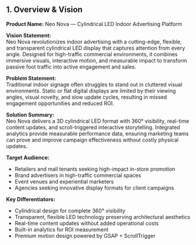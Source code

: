 ## 1. Overview & Vision

**Product Name:** Neo Nova — Cylindrical LED Indoor Advertising Platform

**Vision Statement:**  
Neo Nova revolutionizes indoor advertising with a cutting-edge, flexible, and transparent cylindrical LED display that captures attention from every angle. Designed for high-traffic commercial environments, it combines immersive visuals, interactive motion, and measurable impact to transform passive foot traffic into active engagement and sales.

**Problem Statement:**  
Traditional indoor signage often struggles to stand out in cluttered visual environments. Static or flat digital displays are limited by their viewing angles, visual novelty, and slow update cycles, resulting in missed engagement opportunities and reduced ROI.

**Solution Summary:**  
Neo Nova delivers a 3D cylindrical LED format with 360° visibility, real-time content updates, and scroll-triggered interactive storytelling. Integrated analytics provide measurable performance data, ensuring marketing teams can prove and improve campaign effectiveness without costly physical updates.

**Target Audience:**

- Retailers and mall tenants seeking high-impact in-store promotion
- Brand advertisers in high-traffic commercial spaces
- Event venues and experiential marketers
- Agencies seeking innovative display formats for client campaigns

**Key Differentiators:**

- Cylindrical design for complete 360° visibility
- Transparent, flexible LED technology preserving architectural aesthetics
- Real-time content updates without added operational costs
- Built-in analytics for ROI measurement
- Premium motion design powered by GSAP + ScrollTrigger
